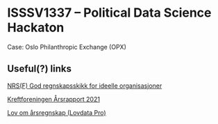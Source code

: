 # ISSSV1337 – Political Data Science Hackaton
Case: Oslo Philanthropic Exchange (OPX)

## Useful(?) links

[NRS(F) God regnskapsskikk for ideelle organisasjoner](https://www.regnskapsstiftelsen.no/regnskap/regnskapsstandarder/nrsf-god-regnskapsskikk-for-ideelle-organisasjoner/)

[Kreftforeningen Årsrapport 2021](https://kreftforeningen.no/content/uploads/2022/06/Kreftforeningens-årsrapport-2021.pdf)

[Lov om årsregnskap (Lovdata Pro)](https://lovdata.no/pro/lov/1998-07-17-56)

